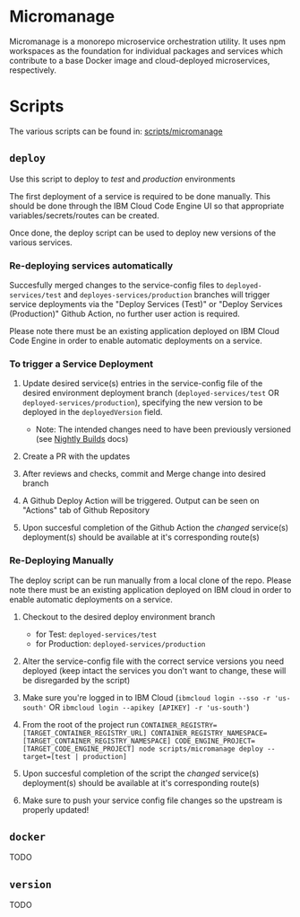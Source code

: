 # Micromanage

Micromanage is a monorepo microservice orchestration utility. It uses npm workspaces as the
foundation for individual packages and services which contribute to a base Docker image and
cloud-deployed microservices, respectively.

# Scripts

The various scripts can be found in: [scripts/micromanage](../scripts/micromanage)

## `deploy`

Use this script to deploy to _test_ and _production_ environments

The first deployment of a service is required to be done manually. This should be done through the
IBM Cloud Code Engine UI so that appropriate variables/secrets/routes can be created.

Once done, the deploy script can be used to deploy new versions of the various services.

### Re-deploying services automatically

Succesfully merged changes to the service-config files to `deployed-services/test` and
`deployes-services/production` branches will trigger service deployments via the "Deploy Services
(Test)" or "Deploy Services (Production)" Github Action, no further user action is required.

Please note there must be an existing application deployed on IBM Cloud Code Engine in order to
enable automatic deployments on a service.

### To trigger a Service Deployment

1. Update desired service(s) entries in the service-config file of the desired environment
   deployment branch (`deployed-services/test` OR `deployed-services/production`), specifying the
   new version to be deployed in the `deployedVersion` field.

   - Note: The intended changes need to have been previously versioned (see
     [Nightly Builds](./nightly-builds.md) docs)

2. Create a PR with the updates

3. After reviews and checks, commit and Merge change into desired branch

4. A Github Deploy Action will be triggered. Output can be seen on "Actions" tab of Github
   Repository

5. Upon succesful completion of the Github Action the _changed_ service(s) deployment(s) should be
   available at it's corresponding route(s)

### Re-Deploying Manually

The deploy script can be run manually from a local clone of the repo. Please note there must be an
existing application deployed on IBM cloud in order to enable automatic deployments on a service.

1. Checkout to the desired deploy environment branch

   - for Test: `deployed-services/test`
   - for Production: `deployed-services/production`

2. Alter the service-config file with the correct service versions you need deployed (keep intact
   the services you don't want to change, these will be disregarded by the script)

3. Make sure you're logged in to IBM Cloud (`ibmcloud login --sso -r 'us-south'` OR
   `ibmcloud login --apikey [APIKEY] -r 'us-south'`)

4. From the root of the project run
   `CONTAINER_REGISTRY=[TARGET_CONTAINER_REGISTRY_URL] CONTAINER_REGISTRY_NAMESPACE=[TARGET_CONTAINER_REGISTRY_NAMESPACE] CODE_ENGINE_PROJECT=[TARGET_CODE_ENGINE_PROJECT] node scripts/micromanage deploy --target=[test | production]`

5. Upon succesful completion of the script the _changed_ service(s) deployment(s) should be
   available at it's corresponding route(s)

6. Make sure to push your service config file changes so the upstream is properly updated!

## `docker`

TODO

## `version`

TODO
